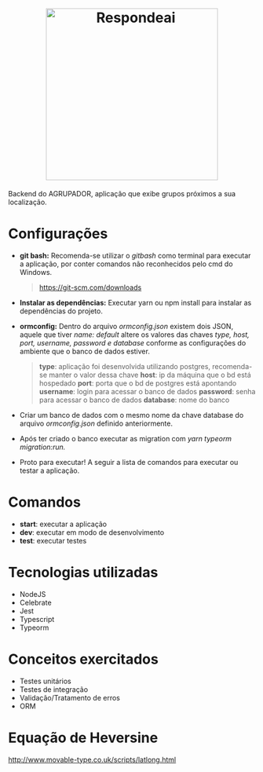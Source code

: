 <h1 align="center">
    <a href="https://www.respondeai.com.br/" target="_blank"> 
        <img alt="Respondeai" title="#Respondeai" src="https://www.respondeai.com.br/assets/spa/ra-logo-f57098ead0477da227b439472376f908570e3caabda8e15c7e0a92252744c070.png" width="350px" />
    </a>
</h1>

Backend do AGRUPADOR, aplicação que exibe grupos próximos a sua localização.


# Configurações
- <b>git bash:</b> Recomenda-se utilizar o <i>gitbash</i> como terminal para executar a aplicação, por conter comandos não reconhecidos pelo cmd do Windows.
    > https://git-scm.com/downloads 

- <b>Instalar as dependências:</b> Executar yarn ou npm install para instalar as dependências do projeto.

- <b>ormconfig:</b> Dentro do arquivo <i>ormconfig.json</i> existem dois JSON, aquele que tiver <i>name: default</i> altere os valores das chaves <i>type, host, port, username, password e database </i> conforme as configurações do ambiente que o banco de dados estiver.
    > <b>type</b>: aplicação foi desenvolvida utilizando postgres, recomenda-se manter o valor dessa chave
    > <b>host</b>: ip da máquina que o bd está hospedado
    > <b>port</b>: porta que o bd de postgres está apontando
    > <b>username</b>: login para acessar o banco de dados
    > <b>password</b>: senha para acessar o banco de dados
    > <b>database</b>: nome do banco

- Criar um banco de dados com o mesmo nome da chave database do arquivo <i>ormconfig.json</i> definido anteriormente.

- Após ter criado o banco executar as migration com <i>yarn typeorm migration:run.</i>

- Proto para executar! A seguir a lista de comandos para executar ou testar a aplicação.

# Comandos
- <b>start</b>: executar a aplicação
- <b>dev</b>: executar em modo de desenvolvimento
- <b>test</b>: executar testes

# Tecnologias utilizadas
- NodeJS
- Celebrate
- Jest
- Typescript
- Typeorm

# Conceitos exercitados
- Testes unitários
- Testes de integração
- Validação/Tratamento de erros
- ORM 

# Equação de Heversine
http://www.movable-type.co.uk/scripts/latlong.html
